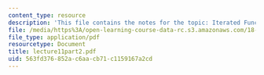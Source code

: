 ```yaml
---
content_type: resource
description: 'This file contains the notes for the topic: Iterated Function Systems.'
file: /media/https%3A/open-learning-course-data-rc.s3.amazonaws.com/18-091-mathematical-exposition-spring-2005/563fd376852ac6aacb71c1159167a2cd_lecture11part2.pdf
file_type: application/pdf
resourcetype: Document
title: lecture11part2.pdf
uid: 563fd376-852a-c6aa-cb71-c1159167a2cd
---
```

